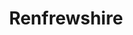 ---
schema: default
title: Renfrewshire
organization: Renfrewshire Council
notes: 
resources:

  - name: Renfrewshire IMAGE
  - url: 
  - format: IMAGE

license: 
category:

  - Open Data

  - Renfrewshire


  - 

maintainer: Tim Wisniewski
maintainer_email: tim@timwis.com
---